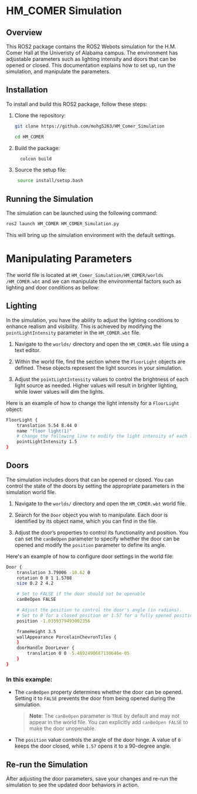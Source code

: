 # HM_COMER Simulation

## Overview

This ROS2 package contains the ROS2 Webots simulation for the H.M. Comer Hall at the Univeristy of Alabama campus. The environment has adjustable parameters such as lighting intensity and doors that can be opened or closed. This documentation explains how to set up, run the simulation, and manipulate the parameters.

## Installation

To install and build this ROS2 package, follow these steps:

1. Clone the repository:
   ```bash
   git clone https://github.com/mohg5263/HM_Comer_Simulation

   cd HM_COMER
    ```

2. Build the package:
   ```bash
     colcon build
     ```

3. Source the setup file:
   ```bash
    source install/setup.bash
    ```

## Running the Simulation
The simulation can be launched using the following command:

```bash
ros2 launch HM_COMER HM_COMER_Simulation.py
```

This will bring up the simulation environment with the default settings.

# Manipulating Parameters
The world file is located at  `HM_Comer_Simulation/HM_COMER/worlds
/HM_COMER.wbt` and we can manipulate the environmental factors such as lighting and door conditions as bellow:

## Lighting
In the simulation, you have the ability to adjust the lighting conditions to enhance realism and visibility. This is achieved by modifying the `pointLightIntensity` parameter in the `HM_COMER.wbt` file. 


1. Navigate to the `worlds/` directory and open the `HM_COMER.wbt` file using a text editor.


2. Within the world file, find the section where the `FloorLight` objects are defined. These objects represent the light sources in your simulation.


3. Adjust the `pointLightIntensity` values to control the brightness of each light source as needed. Higher values will result in brighter lighting, while lower values will dim the lights.


Here is an example of how to change the light intensity for a `FloorLight` object:

```bash
FloorLight {
    translation 5.54 8.44 0
    name "floor light(1)"
    # Change the following line to modify the light intensity of each light bulb
    pointLightIntensity 1.5   
}
```



## Doors
The simulation includes doors that can be opened or closed. You can control the state of the doors by setting the appropriate parameters in the simulation world file.

1. Navigate to the `worlds/` directory and open the `HM_COMER.wbt` world file.

2. Search for the `Door` object you wish to manipulate. Each door is identified by its object name, which you can find in the file.

3. Adjust the door’s properties to control its functionality and position. You can set the `canBeOpen` parameter to specify whether the door can be opened and modify the `position` parameter to define its angle.

Here's an example of how to configure door settings in the world file:

```bash
Door {
    translation 3.79006 -10.62 0
    rotation 0 0 1 1.5708
    size 0.2 2 4.2

    # Set to FALSE if the door should not be openable
    canBeOpen FALSE

    # Adjust the position to control the door's angle (in radians).
    # Set to 0 for a closed position or 1.57 for a fully opened position (90 degrees).
    position -1.0359379493002356

    frameHeight 3.5
    wallAppearance PorcelainChevronTiles {
    }
    doorHandle DoorLever {
        translation 0 0 -5.4892490687130646e-05
    }
}
```

### In this example:

- The `canBeOpen` property determines whether the door can be opened. Setting it to `FALSE` prevents the door from being opened during the simulation. 

    > **Note**: The `canBeOpen` parameter is `TRUE` by default and may not appear in the world file. You can explicitly add `canBeOpen FALSE` to make the door unopenable.


  
- The `position` value controls the angle of the door hinge. A value of `0` keeps the door closed, while `1.57` opens it to a 90-degree angle.


## Re-run the Simulation

After adjusting the door parameters, save your changes and re-run the simulation to see the updated door behaviors in action. 



